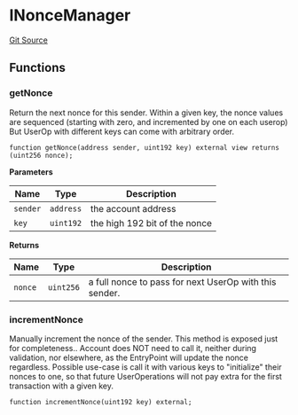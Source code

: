 # INonceManager
[Git Source](https://github.com/TrueWallet/contracts/blob/db2e75cb332931da5fdaa38bec9e4d367be1d851/src/interfaces/INonceManager.sol)


## Functions
### getNonce

Return the next nonce for this sender.
Within a given key, the nonce values are sequenced (starting with zero, and incremented by one on each userop)
But UserOp with different keys can come with arbitrary order.


```solidity
function getNonce(address sender, uint192 key) external view returns (uint256 nonce);
```
**Parameters**

|Name|Type|Description|
|----|----|-----------|
|`sender`|`address`|the account address|
|`key`|`uint192`|the high 192 bit of the nonce|

**Returns**

|Name|Type|Description|
|----|----|-----------|
|`nonce`|`uint256`|a full nonce to pass for next UserOp with this sender.|


### incrementNonce

Manually increment the nonce of the sender.
This method is exposed just for completeness..
Account does NOT need to call it, neither during validation, nor elsewhere,
as the EntryPoint will update the nonce regardless.
Possible use-case is call it with various keys to "initialize" their nonces to one, so that future
UserOperations will not pay extra for the first transaction with a given key.


```solidity
function incrementNonce(uint192 key) external;
```

